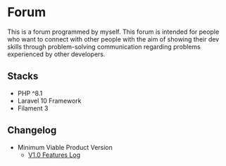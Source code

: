 # Forum
This is a forum programmed by myself. This forum is intended for people who want to connect with other people with the aim of showing their dev skills through problem-solving communication regarding problems experienced by other developers.

## Stacks
- PHP ^8.1
- Laravel 10 Framework
- Filament 3

## Changelog
- Minimum Viable Product Version
    - [V1.0 Features Log](https://github.com/simpson-getting-crazy/forum/blob/master/changelog/mvp/v1.md)
